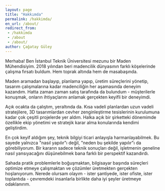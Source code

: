 ```yaml
---
layout: page
title: "Hakkımda"
permalink: /hakkimda/
en_url: /about/
redirect_from:
 - /hakkimda
 - /about
 - /about/
author: Çağatay Güley
---
```


Merhaba! Ben İstanbul Teknik Üniversitesi mezunu bir Maden Mühendisiyim. 2018 yılından beri madencilik dünyasının farklı köşelerinde çalışma fırsatı buldum. Hem toprak altında hem de masabaşında.

Maden aramadan başlayıp, planlama yapıp, üretim süreçlerini yönetip, tasarım çalışmalarına kadar madenciliğin her aşamasında deneyim kazandım. Hatta zaman zaman satış tarafında da bulundum - müşterilerle konuşmak, onların ihtiyaçlarını anlamak gerçekten keyifli bir deneyimdi.

Açık ocakta da çalıştım, yeraltında da. Kısa vadeli planlardan uzun vadeli stratejilere, 3D tasarımlardan cevher zenginleştirme tesislerinin kurulumuna kadar çok çeşitli projelerde yer aldım. Halka açık bir şirketteki dönemimde özellikle ekip yönetimi ve stratejik karar alma konularında kendimi geliştirdim.

En çok keyif aldığım şey, teknik bilgiyi ticari anlayışla harmanlayabilmek. Bu sayede yalnızca "nasıl yapılır"ı değil, "neden bu şekilde yapılır"ı da görebiliyorum. Bir kararın sadece teknik sonuçları değil, işletmenin geneline nasıl yansıyacağını düşünebilmek bana farklı bir perspektif kazandırdı.

Sahada pratik problemlerle boğuşmaktan, bilgisayar başında süreçleri optimize etmeye çalışmaktan ve çözümler üretmekten gerçekten hoşlanıyorum. Nerede olursam olayım - ister şantiyede, ister ofiste, ister toplantıda - çevremdeki insanlarla birlikte daha iyi şeyler üretmeye odaklanırım.